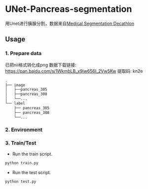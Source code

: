 # UNet-Pancreas-segmentation
用Unet进行胰腺分割，数据来自[Medical Segmentation Decathlon](http://medicaldecathlon.com)
## Usage

### 1. Prepare data

已把nii格式转化成png
数据下载链接: https://pan.baidu.com/s/1WkmbLB_x9iw656I_2Vw5Kw 提取码: kn2e       

```bash
.
├── image
│   ├──pancreas_305
│   ├──pancreas_308
│   └──...
└── label
    ├── pancreas_305
    ├── pancreas_308          
    └──...          
```

### 2. Environment

### 3. Train/Test

- Run the train script. 

```bash
python train.py 
```

- Run the test script.

```bash
python test.py
```
